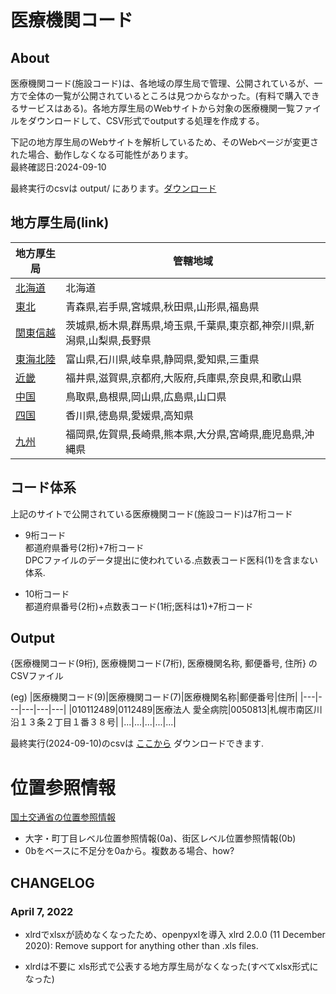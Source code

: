 
# 医療機関コード

## About
医療機関コード(施設コード)は、各地域の厚生局で管理、公開されているが、一方で全体の一覧が公開されているところは見つからなかった。(有料で購入できるサービスはある)。各地方厚生局のWebサイトから対象の医療機関一覧ファイルをダウンロードして、CSV形式でoutputする処理を作成する。

下記の地方厚生局のWebサイトを解析しているため、そのWebページが変更された場合、動作しなくなる可能性があります。  
最終確認日:2024-09-10  

最終実行のcsvは output/ にあります。[ダウンロード](/output/202409_all_med_inst_cd.zip)


## 地方厚生局(link)

|地方厚生局|管轄地域|
|---|---|
|[北海道]("https://kouseikyoku.mhlw.go.jp/hokkaido/gyomu/gyomu/hoken_kikan/code_ichiran.html")|北海道|
|[東北](https://kouseikyoku.mhlw.go.jp/tohoku/gyomu/gyomu/hoken_kikan/itiran.html)|青森県,岩手県,宮城県,秋田県,山形県,福島県|
|[関東信越](https://kouseikyoku.mhlw.go.jp/kantoshinetsu/chousa/shitei.html)|茨城県,栃木県,群馬県,埼玉県,千葉県,東京都,神奈川県,新潟県,山梨県,長野県|
|[東海北陸](https://kouseikyoku.mhlw.go.jp/tokaihokuriku/gyomu/gyomu/hoken_kikan/shitei.html)|富山県,石川県,岐阜県,静岡県,愛知県,三重県|
|[近畿](https://kouseikyoku.mhlw.go.jp/kinki/tyousa/shinkishitei.html)|福井県,滋賀県,京都府,大阪府,兵庫県,奈良県,和歌山県|
|[中国](https://kouseikyoku.mhlw.go.jp/chugokushikoku/chousaka/iryoukikanshitei.html)|鳥取県,島根県,岡山県,広島県,山口県|
|[四国](https://kouseikyoku.mhlw.go.jp/shikoku/gyomu/gyomu/hoken_kikan/shitei/index.html)|香川県,徳島県,愛媛県,高知県|
|[九州](https://kouseikyoku.mhlw.go.jp/kyushu/gyomu/gyomu/hoken_kikan/index.html)|福岡県,佐賀県,長崎県,熊本県,大分県,宮崎県,鹿児島県,沖縄県|

## コード体系
上記のサイトで公開されている医療機関コード(施設コード)は7桁コード

- 9桁コード  
    都道府県番号(2桁)+7桁コード  
    DPCファイルのデータ提出に使われている.点数表コード医科(1)を含まない体系.

- 10桁コード  
    都道府県番号(2桁)+点数表コード(1桁;医科は1)+7桁コード  

## Output
{医療機関コード(9桁), 医療機関コード(7桁), 医療機関名称, 郵便番号, 住所}
のCSVファイル

(eg)
|医療機関コード(9)|医療機関コード(7)|医療機関名称|郵便番号|住所|
|---|---|---|---|---|
|010112489|0112489|医療法人 愛全病院|0050813|札幌市南区川沿１３条２丁目１番３８号|
|...|...|...|...|...|

最終実行(2024-09-10)のcsvは [ここから](/output/202409_all_med_inst_cd.zip) ダウンロードできます. 


# 位置参照情報
[国土交通省の位置参照情報](https://nlftp.mlit.go.jp/isj/index.html)
- 大字・町丁目レベル位置参照情報(0a)、街区レベル位置参照情報(0b)
- 0bをベースに不足分を0aから。複数ある場合、how?


## CHANGELOG

### April 7, 2022

- xlrdでxlsxが読めなくなったため、openpyxlを導入
    xlrd 2.0.0 (11 December 2020): Remove support for anything other than .xls files.

- xlrdは不要に
    xls形式で公表する地方厚生局がなくなった(すべてxlsx形式になった)

